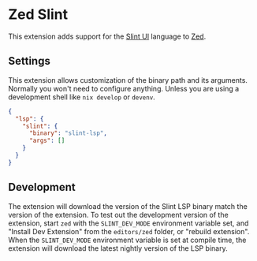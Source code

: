 <!-- Copyright © Luke. D Jones <luke@ljones.dev> ; SPDX-License-Identifier: GPL-3.0-or-later -->

# Zed Slint

This extension adds support for the [Slint UI](https://slint.dev) language to [Zed]([zed.dev](https://zed.dev)https://zed.dev).

## Settings

This extension allows customization of the binary path and its arguments.
Normally you won't need to configure anything. Unless you are using a development shell like `nix develop` or `devenv`.

```json
{
  "lsp": {
    "slint": {
      "binary": "slint-lsp",
      "args": []
    }
  }
}
```

## Development

The extension will download the version of the Slint LSP binary match the version of the extension.
To test out the development version of the extension, start `zed` with the `SLINT_DEV_MODE` environment variable set, and "Install Dev Extension" from the `editors/zed` folder, or "rebuild extension".
When the `SLINT_DEV_MODE` environment variable is set at compile time, the extension will download the
latest nightly version of the LSP binary.
